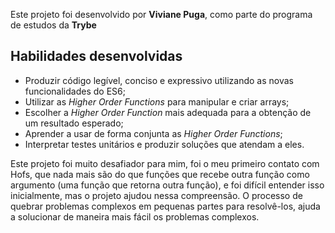 Este projeto foi desenvolvido por **Viviane Puga**, como parte do programa de estudos da **Trybe**

## Habilidades desenvolvidas

- Produzir código legível, conciso e expressivo utilizando as novas funcionalidades do ES6;
- Utilizar as _Higher Order Functions_ para manipular e criar arrays;
- Escolher a _Higher Order Function_ mais adequada para a obtenção de um resultado esperado;
- Aprender a usar de forma conjunta as _Higher Order Functions_;
- Interpretar testes unitários e produzir soluções que atendam a eles.

Este projeto foi muito desafiador para mim, foi o meu primeiro contato com Hofs, que nada mais são do que funções que recebe outra função como argumento (uma função que retorna outra função), e foi difícil entender isso inicialmente, mas o projeto ajudou nessa compreensão. O processo de quebrar problemas complexos em pequenas partes para resolvê-los, ajuda a solucionar de maneira mais fácil os problemas complexos. 